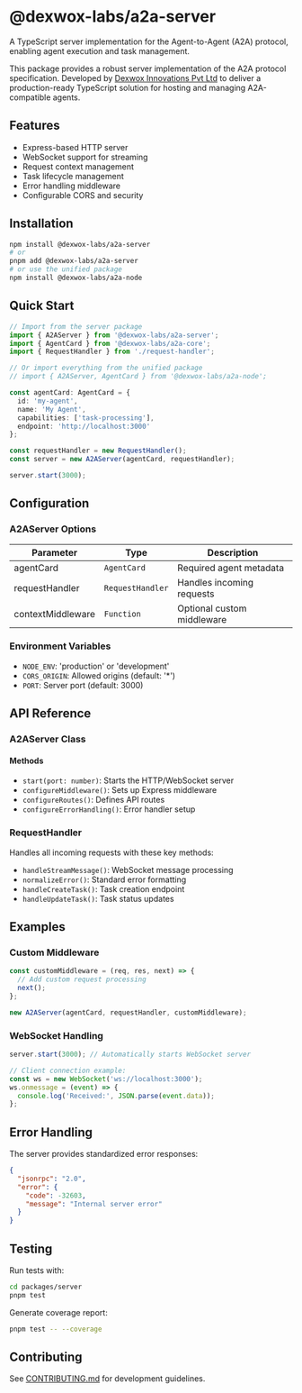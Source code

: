 # @dexwox-labs/a2a-server

A TypeScript server implementation for the Agent-to-Agent (A2A) protocol, enabling agent execution and task management.

This package provides a robust server implementation of the A2A protocol specification. Developed by [Dexwox Innovations Pvt Ltd](https://dexwox.com) to deliver a production-ready TypeScript solution for hosting and managing A2A-compatible agents.

## Features

- Express-based HTTP server
- WebSocket support for streaming
- Request context management
- Task lifecycle management
- Error handling middleware
- Configurable CORS and security

## Installation

```bash
npm install @dexwox-labs/a2a-server
# or
pnpm add @dexwox-labs/a2a-server
# or use the unified package
npm install @dexwox-labs/a2a-node
```

## Quick Start

```typescript
// Import from the server package
import { A2AServer } from '@dexwox-labs/a2a-server';
import { AgentCard } from '@dexwox-labs/a2a-core';
import { RequestHandler } from './request-handler';

// Or import everything from the unified package
// import { A2AServer, AgentCard } from '@dexwox-labs/a2a-node';

const agentCard: AgentCard = {
  id: 'my-agent',
  name: 'My Agent',
  capabilities: ['task-processing'],
  endpoint: 'http://localhost:3000'
};

const requestHandler = new RequestHandler();
const server = new A2AServer(agentCard, requestHandler);

server.start(3000);
```

## Configuration

### A2AServer Options

| Parameter | Type | Description |
|-----------|------|-------------|
| agentCard | `AgentCard` | Required agent metadata |
| requestHandler | `RequestHandler` | Handles incoming requests |
| contextMiddleware | `Function` | Optional custom middleware |

### Environment Variables

- `NODE_ENV`: 'production' or 'development'
- `CORS_ORIGIN`: Allowed origins (default: '*')
- `PORT`: Server port (default: 3000)

## API Reference

### A2AServer Class

#### Methods

- `start(port: number)`: Starts the HTTP/WebSocket server
- `configureMiddleware()`: Sets up Express middleware
- `configureRoutes()`: Defines API routes
- `configureErrorHandling()`: Error handler setup

### RequestHandler

Handles all incoming requests with these key methods:

- `handleStreamMessage()`: WebSocket message processing
- `normalizeError()`: Standard error formatting
- `handleCreateTask()`: Task creation endpoint
- `handleUpdateTask()`: Task status updates

## Examples

### Custom Middleware

```typescript
const customMiddleware = (req, res, next) => {
  // Add custom request processing
  next();
};

new A2AServer(agentCard, requestHandler, customMiddleware);
```

### WebSocket Handling

```typescript
server.start(3000); // Automatically starts WebSocket server

// Client connection example:
const ws = new WebSocket('ws://localhost:3000');
ws.onmessage = (event) => {
  console.log('Received:', JSON.parse(event.data));
};
```

## Error Handling

The server provides standardized error responses:

```json
{
  "jsonrpc": "2.0",
  "error": {
    "code": -32603,
    "message": "Internal server error"
  }
}
```

## Testing

Run tests with:
```bash
cd packages/server
pnpm test
```

Generate coverage report:
```bash
pnpm test -- --coverage
```

## Contributing

See [CONTRIBUTING.md](../CONTRIBUTING.md) for development guidelines.
